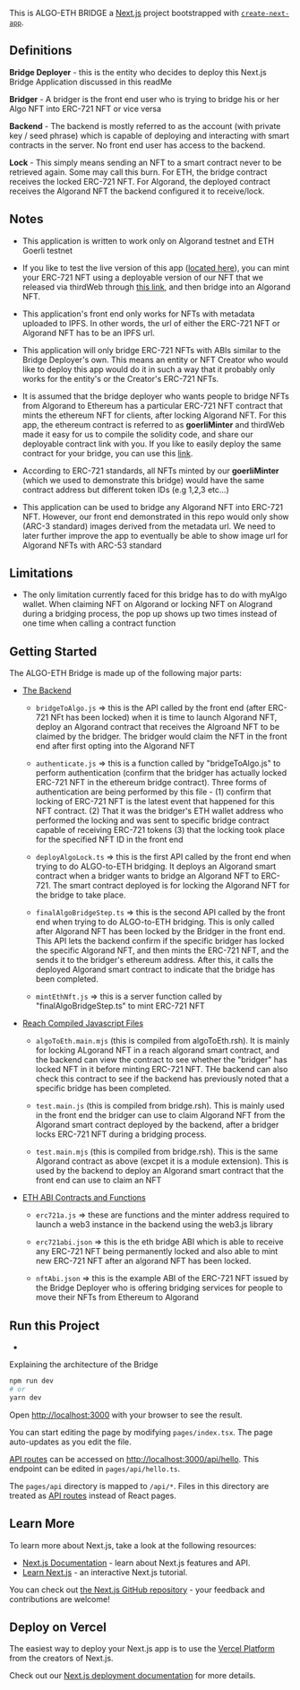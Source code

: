 This is ALGO-ETH BRIDGE a [Next.js](https://nextjs.org/) project bootstrapped with [`create-next-app`](https://github.com/vercel/next.js/tree/canary/packages/create-next-app).


## Definitions

**Bridge Deployer** - this is the entity who decides to deploy this Next.js Bridge Application discussed in this readMe

**Bridger** - A bridger is the front end user who is trying to bridge his or her Algo NFT into ERC-721 NFT or vice versa

**Backend** - The backend is mostly referred to as the account (with private key / seed phrase) which is capable of deploying and interacting with smart contracts in the server. No front end user has access to the backend.

**Lock** - This simply means sending an NFT to a smart contract never to be retrieved again. Some may call this burn. For ETH, the bridge contract receives the locked ERC-721 NFT. For Algorand, the deployed contract receives the Algorand NFT the backend configured it to receive/lock.


## Notes

- This application is written to work only on Algorand testnet and ETH Goerli testnet

- If you like to test the live version of this app ([located here](https://nft-bridge.sundayakins.repl.co/)), you can mint your ERC-721 NFT using a deployable version of our NFT that we released via thirdWeb through [this link](https://thirdweb.com/0xFc63bAd66fB4f454378C404ae792CeE147b67AEf/ERC721), and then bridge into an Algorand NFT.

- This application's front end only works for NFTs with metadata uploaded to IPFS. In other words, the url of either the ERC-721 NFT or Algorand NFT has to be an IPFS url. 

- This application will only bridge ERC-721 NFTs with ABIs similar to the Bridge Deployer's own. This means an entity or NFT Creator who would like to deploy this app would do it in such a way that it probably only works for the entity's or the Creator's ERC-721 NFTs. 

- It is assumed that the bridge deployer who wants people to bridge NFTs from Algorand to Ethereum has a particular ERC-721 NFT contract that mints the ethereum NFT for clients, after locking Algorand NFT. For this app, the ethereum contract is referred to as **goerliMinter** and thirdWeb made it easy for us to compile the solidity code, and share our deployable contract link with you. If you like to easily deploy the same contract for your bridge, you can use this [link](https://thirdweb.com/contracts/deploy/QmfDwN1uX8Bztdyo4p65ApiCahA37UTpf5hPLnUgaDa5iZ).

- According to ERC-721 standards, all NFTs minted by our **goerliMinter** (which we used to demonstrate this bridge) would have the same contract address but different token IDs (e.g 1,2,3 etc...)

- This application can be used to bridge any Algorand NFT into ERC-721 NFT. However, our front end demonstrated in this repo would only show (ARC-3 standard) images derived from the metadata url. We need to later further improve the app to eventually be able to show image url for Algorand NFTs with ARC-53 standard


## Limitations

- The only limitation currently faced for this bridge has to do with myAlgo wallet. When claiming NFT on Algorand or locking NFT on Alogrand during a bridging process, the pop up shows up two times instead of one time when calling a contract function


## Getting Started

The ALGO-ETH Bridge is made up of the following major parts:
- [The Backend](https://github.com/cooperativ-labs/eth-algo-NFT-bridge/tree/sunday1/pages/api)

    - `bridgeToAlgo.js` => this is the API called by the front end (after ERC-721 NFt has been locked) when it is time to launch Algorand NFT, deploy an Algorand contract that receives the Algroand NFT to be claimed by the bridger. The bridger would claim the NFT in the front end after first opting into the Algorand NFT 

    - `authenticate.js` => this is a function called by "bridgeToAlgo.js" to perform authentication (confirm that the bridger has actually locked ERC-721 NFT in the ethereum bridge contract). Three forms of authentication are being performed by this file - (1) confirm that locking of ERC-721 NFT is the latest event that happened for this NFT contract. (2) That it was the bridger's ETH wallet address who performed the locking and was sent to specific bridge contract capable of receiving ERC-721 tokens (3) that the locking took place for the specified NFT ID in the front end 

    - `deployAlgoLock.ts` => this is the first API called by the front end when trying to do ALGO-to-ETH bridging. It deploys an Algorand smart contract when a bridger wants to bridge an Algorand NFT to ERC-721. The smart contract deployed is for locking the Algorand NFT for the bridge to take place.

    - `finalAlgoBridgeStep.ts` => this is the second API called by the front end when trying to do ALGO-to-ETH bridging. This is only called after Algorand NFT has been locked by the Bridger in the front end. This API lets the backend confirm if the specific bridger has locked the specific Algorand NFT, and then mints the ERC-721 NFT, and the sends it to the bridger's ethereum address. After this, it calls the deployed Algorand smart contract to indicate that the bridge has been completed.

    - `mintEthNft.js` => this is a server function called by "finalAlgoBridgeStep.ts" to mint ERC-721 NFT

- [Reach Compiled Javascript Files](https://github.com/cooperativ-labs/eth-algo-NFT-bridge/tree/sunday1/reachBackend)

    - `algoToEth.main.mjs` (this is compiled from algoToEth.rsh). It is mainly for locking ALgorand NFT in a reach algorand smart contract, and the backend can view the contract to see whether the "bridger" has locked NFT in it before minting ERC-721 NFT. THe backend can also check this contract to see if the backend has previously noted that a specific bridge has been completed.

    - `test.main.js` (this is compiled from bridge.rsh). This is mainly used in the front end  the bridger can use to claim Algorand NFT from the Algorand smart contract deployed by the backend, after a bridger locks ERC-721 NFT during a bridging process.

    - `test.main.mjs` (this is compiled from bridge.rsh). This is the same Algorand contract as above (excpet it is a module extension). This is used by the backend to deploy an Algorand smart contract that the front end can use to claim an NFT

- [ETH ABI Contracts and Functions](https://github.com/cooperativ-labs/eth-algo-NFT-bridge/tree/sunday1/ethContracts)

    - `erc721a.js` => these are functions and the minter address required to launch a web3 instance in the backend using the web3.js library

    - `erc721abi.json` => this is the eth bridge ABI which is able to receive any ERC-721 NFT being permanently locked and also able to mint new ERC-721 NFT after an algorand NFT has been locked. 

    - `nftAbi.json` => this is the example ABI of the ERC-721 NFT issued by the Bridge Deployer who is offering bridging services for people to move their NFTs from Ethereum to Algorand 


## Run this Project
 - 
Explaining the architecture of the Bridge

```bash
npm run dev
# or
yarn dev
```
Open [http://localhost:3000](http://localhost:3000) with your browser to see the result.

You can start editing the page by modifying `pages/index.tsx`. The page auto-updates as you edit the file.

[API routes](https://nextjs.org/docs/api-routes/introduction) can be accessed on [http://localhost:3000/api/hello](http://localhost:3000/api/hello). This endpoint can be edited in `pages/api/hello.ts`.

The `pages/api` directory is mapped to `/api/*`. Files in this directory are treated as [API routes](https://nextjs.org/docs/api-routes/introduction) instead of React pages.

## Learn More

To learn more about Next.js, take a look at the following resources:

- [Next.js Documentation](https://nextjs.org/docs) - learn about Next.js features and API.
- [Learn Next.js](https://nextjs.org/learn) - an interactive Next.js tutorial.

You can check out [the Next.js GitHub repository](https://github.com/vercel/next.js/) - your feedback and contributions are welcome!

## Deploy on Vercel

The easiest way to deploy your Next.js app is to use the [Vercel Platform](https://vercel.com/new?utm_medium=default-template&filter=next.js&utm_source=create-next-app&utm_campaign=create-next-app-readme) from the creators of Next.js.

Check out our [Next.js deployment documentation](https://nextjs.org/docs/deployment) for more details.
